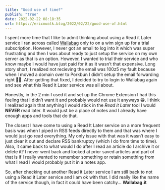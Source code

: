 ```yaml
---
title: "Good use of time?"
publish: "true"
date: 2022-02-22 08:18:35
url: https://ericmwalk.blog/2022/02/22/good-use-of.html
---
```

I spent more time that I like to admit thinking about using a Read it Later service I ran across called [Wallabag](https://www.wallabag.it/en) only to on a wim sign up for a trial subscription. However, I never got an email to log into it which was super frustrating and then I was about ready to just setup the service on my own server as that is an option. However, I wanted to trial their service and who know maybe I would have just paid for it as it wasn’t that expensive. Long story short, I realized not recieving the email was 100z5 my fault because when I moved a domain over to Porkbun I didn’t setup the email forwarding right 🤦‍♂️. After getting that fixed, I decided to try to login to Wallabag again and see what this Read it Later service was all about.

Honestly, in the 2 min I used it and set up the Chrome Extension I had this feeling that I didn’t want it and probably would not use it anyways 😁. I think I realized again that anything I would stick in the *Read it Later* tool I would **NEVER** read later. It would just be a place of notes and I already have enough apps and tools that do that.

The closest I have come to using a Read It Later service on a more frequent basis was when I piped in RSS feeds directly to them and that was where I would just go read everything. My only issue with that was it wasn’t easy to just clear it out and declare RSS bankruptcy (which I do from time to time). Also, it came back to what would I do after I read an article do I archive it or delete it? I never went back and looked at prior saved articles and part of that is if I really wanted to remember something or retain something from what I read I would probably put it in a notes app.

So, after checking out another Read it Later service I am still back to not using a Read it Later service and I am ok with that. I did really like the name of the service though, in fact it could have been catchy... **Wallabag.it**